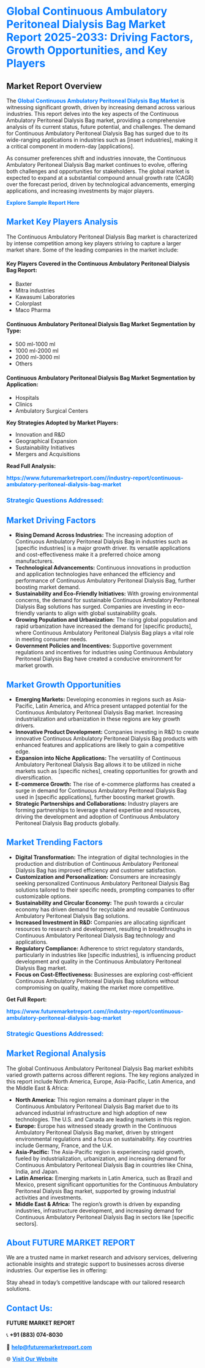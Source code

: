 <h1 style="color: #007BFF;">Global Continuous Ambulatory Peritoneal Dialysis Bag Market Report 2025-2033: Driving Factors, Growth Opportunities, and Key Players</h1>

<section id="overview">
<h2>Market Report Overview</h2>
<p>The <a href="https://www.futuremarketreport.com//industry-report/continuous-ambulatory-peritoneal-dialysis-bag-market" style="color: #007BFF; text-decoration: none;"><strong>Global Continuous Ambulatory Peritoneal Dialysis Bag Market</strong></a> is witnessing significant growth, driven by increasing demand across various industries. This report delves into the key aspects of the Continuous Ambulatory Peritoneal Dialysis Bag market, providing a comprehensive analysis of its current status, future potential, and challenges. The demand for Continuous Ambulatory Peritoneal Dialysis Bag has surged due to its wide-ranging applications in industries such as [insert industries], making it a critical component in modern-day [applications].</p>
<p>As consumer preferences shift and industries innovate, the Continuous Ambulatory Peritoneal Dialysis Bag market continues to evolve, offering both challenges and opportunities for stakeholders. The global market is expected to expand at a substantial compound annual growth rate (CAGR) over the forecast period, driven by technological advancements, emerging applications, and increasing investments by major players.</p>
</section>

<section id="overview">
<p><a href="https://www.futuremarketreport.com//request-sample/reportId=77588" style="color: #007BFF; text-decoration: none;"><strong>Explore Sample Report Here</strong></a></p>
</section>

<section id="key-players">
<h2 style="color: #007BFF;">Market Key Players Analysis</h2>
<p>The Continuous Ambulatory Peritoneal Dialysis Bag market is characterized by intense competition among key players striving to capture a larger market share. Some of the leading companies in the market include:</p>
<h4>Key Players Covered in the Continuous Ambulatory Peritoneal Dialysis Bag Report:</h4>
<ul><li>Baxter</li><li>Mitra industries</li><li>Kawasumi Laboratories</li><li>Colorplast</li><li>Maco Pharma</li></ul>
<h4>Continuous Ambulatory Peritoneal Dialysis Bag Market Segmentation by Type:</h4>
<ul><li>500 ml-1000 ml</li><li>1000 ml-2000 ml</li><li>2000 ml-3000 ml</li><li>Others</li></ul>

<h4>Continuous Ambulatory Peritoneal Dialysis Bag Market Segmentation by Application:</h4>
<ul><li>Hospitals</li><li>Clinics</li><li>Ambulatory Surgical Centers</li></ul>
<p><strong>Key Strategies Adopted by Market Players:</strong></p>
<ul>
<li>Innovation and R&D</li>
<li>Geographical Expansion</li>
<li>Sustainability Initiatives</li>
<li>Mergers and Acquisitions</li>
</ul>
</section>

<section>
<p><strong>Read Full Analysis: </strong></p><a href="https://www.futuremarketreport.com//industry-report/continuous-ambulatory-peritoneal-dialysis-bag-market" style="color: #007BFF; text-decoration: none;"><strong>https://www.futuremarketreport.com//industry-report/continuous-ambulatory-peritoneal-dialysis-bag-market</strong></a>
<h3 style="color: #007BFF;">Strategic Questions Addressed:</h3>
</section>

<section id="driving-factors">
<h2 style="color: #007BFF;">Market Driving Factors</h2>
<ul>
<li><strong>Rising Demand Across Industries:</strong> The increasing adoption of Continuous Ambulatory Peritoneal Dialysis Bag in industries such as [specific industries] is a major growth driver. Its versatile applications and cost-effectiveness make it a preferred choice among manufacturers.</li>
<li><strong>Technological Advancements:</strong> Continuous innovations in production and application technologies have enhanced the efficiency and performance of Continuous Ambulatory Peritoneal Dialysis Bag, further boosting market demand.</li>
<li><strong>Sustainability and Eco-Friendly Initiatives:</strong> With growing environmental concerns, the demand for sustainable Continuous Ambulatory Peritoneal Dialysis Bag solutions has surged. Companies are investing in eco-friendly variants to align with global sustainability goals.</li>
<li><strong>Growing Population and Urbanization:</strong> The rising global population and rapid urbanization have increased the demand for [specific products], where Continuous Ambulatory Peritoneal Dialysis Bag plays a vital role in meeting consumer needs.</li>
<li><strong>Government Policies and Incentives:</strong> Supportive government regulations and incentives for industries using Continuous Ambulatory Peritoneal Dialysis Bag have created a conducive environment for market growth.</li>
</ul>
</section>

<section id="growth-opportunities">
<h2 style="color: #007BFF;">Market Growth Opportunities</h2>
<ul>
<li><strong>Emerging Markets:</strong> Developing economies in regions such as Asia-Pacific, Latin America, and Africa present untapped potential for the Continuous Ambulatory Peritoneal Dialysis Bag market. Increasing industrialization and urbanization in these regions are key growth drivers.</li>
<li><strong>Innovative Product Development:</strong> Companies investing in R&D to create innovative Continuous Ambulatory Peritoneal Dialysis Bag products with enhanced features and applications are likely to gain a competitive edge.</li>
<li><strong>Expansion into Niche Applications:</strong> The versatility of Continuous Ambulatory Peritoneal Dialysis Bag allows it to be utilized in niche markets such as [specific niches], creating opportunities for growth and diversification.</li>
<li><strong>E-commerce Growth:</strong> The rise of e-commerce platforms has created a surge in demand for Continuous Ambulatory Peritoneal Dialysis Bag used in [specific applications], further boosting market growth.</li>
<li><strong>Strategic Partnerships and Collaborations:</strong> Industry players are forming partnerships to leverage shared expertise and resources, driving the development and adoption of Continuous Ambulatory Peritoneal Dialysis Bag products globally.</li>
</ul>
</section>

<section id="trending-factors">
<h2 style="color: #007BFF;">Market Trending Factors</h2>
<ul>
<li><strong>Digital Transformation:</strong> The integration of digital technologies in the production and distribution of Continuous Ambulatory Peritoneal Dialysis Bag has improved efficiency and customer satisfaction.</li>
<li><strong>Customization and Personalization:</strong> Consumers are increasingly seeking personalized Continuous Ambulatory Peritoneal Dialysis Bag solutions tailored to their specific needs, prompting companies to offer customizable options.</li>
<li><strong>Sustainability and Circular Economy:</strong> The push towards a circular economy has driven demand for recyclable and reusable Continuous Ambulatory Peritoneal Dialysis Bag solutions.</li>
<li><strong>Increased Investment in R&D:</strong> Companies are allocating significant resources to research and development, resulting in breakthroughs in Continuous Ambulatory Peritoneal Dialysis Bag technology and applications.</li>
<li><strong>Regulatory Compliance:</strong> Adherence to strict regulatory standards, particularly in industries like [specific industries], is influencing product development and quality in the Continuous Ambulatory Peritoneal Dialysis Bag market.</li>
<li><strong>Focus on Cost-Effectiveness:</strong> Businesses are exploring cost-efficient Continuous Ambulatory Peritoneal Dialysis Bag solutions without compromising on quality, making the market more competitive.</li>
</ul>
</section>

<section>
<p><strong>Get Full Report: </strong></p><a href="https://www.futuremarketreport.com//industry-report/continuous-ambulatory-peritoneal-dialysis-bag-market" style="color: #007BFF; text-decoration: none;"><strong>https://www.futuremarketreport.com//industry-report/continuous-ambulatory-peritoneal-dialysis-bag-market</strong></a>
<h3 style="color: #007BFF;">Strategic Questions Addressed:</h3>
</section>


<section id="regional-analysis">
<h2 style="color: #007BFF;">Market Regional Analysis</h2>
<p>The global Continuous Ambulatory Peritoneal Dialysis Bag market exhibits varied growth patterns across different regions. The key regions analyzed in this report include North America, Europe, Asia-Pacific, Latin America, and the Middle East & Africa:</p>
<ul>
<li><strong>North America:</strong> This region remains a dominant player in the Continuous Ambulatory Peritoneal Dialysis Bag market due to its advanced industrial infrastructure and high adoption of new technologies. The U.S. and Canada are leading markets in this region.</li>
<li><strong>Europe:</strong> Europe has witnessed steady growth in the Continuous Ambulatory Peritoneal Dialysis Bag market, driven by stringent environmental regulations and a focus on sustainability. Key countries include Germany, France, and the U.K.</li>
<li><strong>Asia-Pacific:</strong> The Asia-Pacific region is experiencing rapid growth, fueled by industrialization, urbanization, and increasing demand for Continuous Ambulatory Peritoneal Dialysis Bag in countries like China, India, and Japan.</li>
<li><strong>Latin America:</strong> Emerging markets in Latin America, such as Brazil and Mexico, present significant opportunities for the Continuous Ambulatory Peritoneal Dialysis Bag market, supported by growing industrial activities and investments.</li>
<li><strong>Middle East & Africa:</strong> The region’s growth is driven by expanding industries, infrastructure development, and increasing demand for Continuous Ambulatory Peritoneal Dialysis Bag in sectors like [specific sectors].</li>
</ul>
</section>

<footer>
<h2 style="color: #007BFF;">About FUTURE MARKET REPORT</h2>
<p>We are a trusted name in market research and advisory services, delivering actionable insights and strategic support to businesses across diverse industries. Our expertise lies in offering:</p>

<p>Stay ahead in today’s competitive landscape with our tailored research solutions.</p>

<h2 style="color: #007BFF;">Contact Us:</h2>
<p><strong>FUTURE MARKET REPORT</strong></p>
<p>📞 <strong>+91 (883) 074-8030</strong></p>
<p>📧 <strong><a href="mailto:help@futuremarketreport.com" style="color: #007BFF;">help@futuremarketreport.com</a></strong></p>
<p>🌐 <strong><a href="https://www.futuremarketreport.com/" style="color: #007BFF;">Visit Our Website</a></strong></p>
</footer>